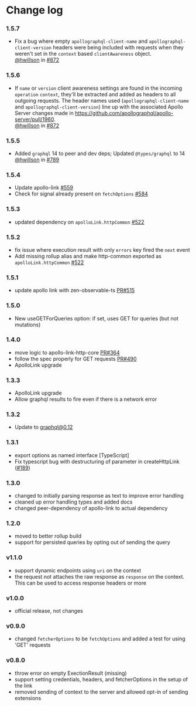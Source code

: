 # Change log

### 1.5.7

- Fix a bug where empty `apollographql-client-name` and
  `apollographql-client-version` headers were being included with requests
  when they weren't set in the `context` based `clientAwareness` object.  <br/>
  [@hwillson](http://github.com/hwillson) in [#872](https://github.com/apollographql/apollo-link/pull/872)

### 1.5.6

- If `name` or `version` client awareness settings are found in the
  incoming `operation` `context`, they'll be extracted and added as headers
  to all outgoing requests. The header names used (`apollographql-client-name`
  and `apollographql-client-version`) line up with the associated Apollo Server
  changes made in https://github.com/apollographql/apollo-server/pull/1960.  <br/>
  [@hwillson](http://github.com/hwillson) in [#872](https://github.com/apollographql/apollo-link/pull/872)

### 1.5.5
- Added `graphql` 14 to peer and dev deps; Updated `@types/graphql` to 14  <br/>
  [@hwillson](http://github.com/hwillson) in [#789](https://github.com/apollographql/apollo-link/pull/789)

### 1.5.4
- Update apollo-link [#559](https://github.com/apollographql/apollo-link/pull/559)
- Check for signal already present on `fetchOptions` [#584](https://github.com/apollographql/apollo-link/pull/584)

### 1.5.3
- updated dependency on `apolloLink.httpCommon` [#522](https://github.com/apollographql/apollo-link/pull/522)

### 1.5.2
- fix issue where execution result with only `errors` key fired the `next` event
- Add missing rollup alias and make http-common exported as `apolloLink.httpCommon` [#522](https://github.com/apollographql/apollo-link/pull/522)

### 1.5.1
- update apollo link with zen-observable-ts [PR#515](https://github.com/apollographql/apollo-link/pull/515)

### 1.5.0
- New useGETForQueries option: if set, uses GET for queries (but not mutations)

### 1.4.0
- move logic to apollo-link-http-core [PR#364](https://github.com/apollographql/apollo-link/pull/364)
- follow the spec properly for GET requests [PR#490](https://github.com/apollographql/apollo-link/pull/490)
- ApolloLink upgrade

### 1.3.3
- ApolloLink upgrade
- Allow graphql results to fire even if there is a network error

### 1.3.2
- Update to graphql@0.12

### 1.3.1
- export options as named interface [TypeScript]
- Fix typescript bug with destructuring of parameter in createHttpLink ([#189](https://github.com/apollographql/apollo-link/issues/189))

### 1.3.0
- changed to initially parsing response as text to improve error handling
- cleaned up error handling types and added docs
- changed peer-dependency of apollo-link to actual dependency

### 1.2.0
- moved to better rollup build
- support for persisted queries by opting out of sending the query

### v1.1.0
- support dynamic endpoints using `uri` on the context
- the request not attaches the raw response as `response` on the context. This can be used to access response headers or more

### v1.0.0
- official release, not changes

### v0.9.0
- changed `fetcherOptions` to be `fetchOptions` and added a test for using 'GET' requests

### v0.8.0
- throw error on empty ExectionResult (missing)
- support setting credentials, headers, and fetcherOptions in the setup of the link
- removed sending of context to the server and allowed opt-in of sending extensions
